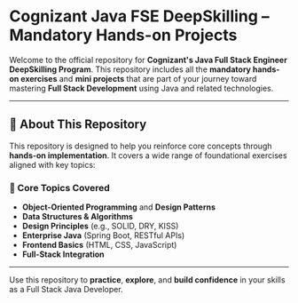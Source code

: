 # Cognizant Java FSE DeepSkilling – Mandatory Hands-on Projects

Welcome to the official repository for **Cognizant's Java Full Stack Engineer DeepSkilling Program**. This repository includes all the **mandatory hands-on exercises** and **mini projects** that are part of your journey toward mastering **Full Stack Development** using Java and related technologies.

---

## 📌 About This Repository

This repository is designed to help you reinforce core concepts through **hands-on implementation**. It covers a wide range of foundational exercises aligned with key topics:

### 🔧 Core Topics Covered

- **Object-Oriented Programming** and **Design Patterns**
- **Data Structures & Algorithms**
- **Design Principles** (e.g., SOLID, DRY, KISS)
- **Enterprise Java** (Spring Boot, RESTful APIs)
- **Frontend Basics** (HTML, CSS, JavaScript)
- **Full-Stack Integration**

---

Use this repository to **practice**, **explore**, and **build confidence** in your skills as a Full Stack Java Developer.
